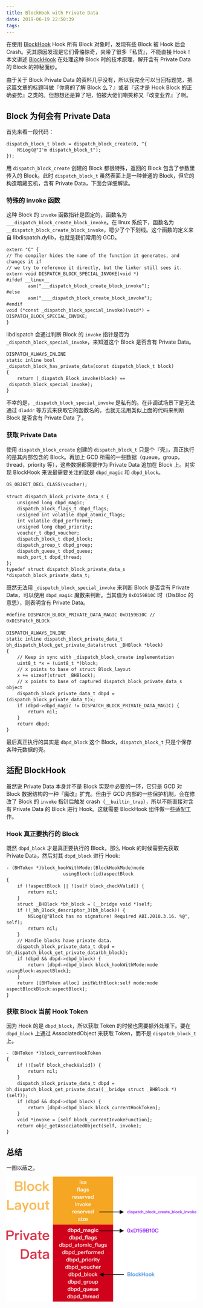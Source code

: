 ```yaml
---
title: BlockHook with Private Data
date: 2019-06-19 22:50:39
tags:
---
```


在使用 [BlockHook](https://github.com/yulingtianxia/BlockHook) Hook 所有 Block 对象时，发现有些 Block 被 Hook 后会 Crash。究其原因发现是它们骨骼惊奇，夹带了很多『私货』，不能直接 Hook！本文讲述 [BlockHook](https://github.com/yulingtianxia/BlockHook) 在处理这种 Block 时的技术原理，解开含有 Private Data 的 Block 的神秘面纱。

<!--more-->

由于关于 Block Private Data 的资料几乎没有，所以我完全可以当回标题党，把这篇文章的标题叫做『你真的了解 Block 么？』或者『这才是 Hook Block 的正确姿势』之类的。但想想还是算了吧，怕被大佬们嘲笑称又『改变业界』了啊。

## Block 为何会有 Private Data

首先来看一段代码：

```
dispatch_block_t block = dispatch_block_create(0, ^{
    NSLog(@"I'm dispatch_block_t");
});
```

用 `dispatch_block_create` 创建的 Block 都很特殊，返回的 Block 包含了参数里传入的 Block。此时 `dispatch_block_t` 虽然表面上是一种普通的 Block，但它的构造暗藏玄机，含有 Private Data，下面会详细解读。

### 特殊的 invoke 函数

这种 Block 的 `invoke` 函数指针是固定的，函数名为 `___dispatch_block_create_block_invoke`。在 linux 系统下，函数名为 `__dispatch_block_create_block_invoke`，嗯少了个下划线。这个函数的定义来自 libdispatch.dylib，也就是我们常用的 GCD。

```
extern "C" {
// The compiler hides the name of the function it generates, and changes it if
// we try to reference it directly, but the linker still sees it.
extern void DISPATCH_BLOCK_SPECIAL_INVOKE(void *)
#ifdef __linux__
		asm("___dispatch_block_create_block_invoke");
#else
		asm("____dispatch_block_create_block_invoke");
#endif
void (*const _dispatch_block_special_invoke)(void*) = DISPATCH_BLOCK_SPECIAL_INVOKE;
}
```

libdispatch 会通过判断 Block 的 `invoke` 指针是否为 `_dispatch_block_special_invoke`，来知道这个 Block 是否含有 Private Data。

```
DISPATCH_ALWAYS_INLINE
static inline bool
_dispatch_block_has_private_data(const dispatch_block_t block)
{
	return (_dispatch_Block_invoke(block) == _dispatch_block_special_invoke);
}
```

不幸的是，`_dispatch_block_special_invoke` 是私有的。在非调试场景下是无法通过 `dladdr` 等方式来获取它的函数名的。也就无法用类似上面的代码来判断 Block 是否含有 Private Data 了。

### 获取 Private Data

使用 `dispatch_block_create` 创建的 `dispatch_block_t` 只是个『壳』，真正执行的是其内部包含的 Block。再加上 GCD 所需的一些数据（queue，group，thread，priority 等），这些数据都需要作为 Private Data 追加在 Block 上。对实现 BlockHook 来说最需要关注的就是 `dbpd_magic` 和 `dbpd_block`。

```
OS_OBJECT_DECL_CLASS(voucher);

struct dispatch_block_private_data_s {
    unsigned long dbpd_magic;
    dispatch_block_flags_t dbpd_flags;
    unsigned int volatile dbpd_atomic_flags;
    int volatile dbpd_performed;
    unsigned long dbpd_priority;
    voucher_t dbpd_voucher;
    dispatch_block_t dbpd_block;
    dispatch_group_t dbpd_group;
    dispatch_queue_t dbpd_queue;
    mach_port_t dbpd_thread;
};
typedef struct dispatch_block_private_data_s *dispatch_block_private_data_t;
```

既然无法用 `_dispatch_block_special_invoke` 来判断 Block 是否含有 Private Data，可以使用 `dbpd_magic` 魔数来判断。当其值为 `0xD159B10C` 时（DisBloc 的意思），则表明含有 Private Data。

```
#define DISPATCH_BLOCK_PRIVATE_DATA_MAGIC 0xD159B10C // 0xDISPatch_BLOCk

DISPATCH_ALWAYS_INLINE
static inline dispatch_block_private_data_t
bh_dispatch_block_get_private_data(struct _BHBlock *block)
{
    // Keep in sync with _dispatch_block_create implementation
    uint8_t *x = (uint8_t *)block;
    // x points to base of struct Block_layout
    x += sizeof(struct _BHBlock);
    // x points to base of captured dispatch_block_private_data_s object
    dispatch_block_private_data_t dbpd = (dispatch_block_private_data_t)x;
    if (dbpd->dbpd_magic != DISPATCH_BLOCK_PRIVATE_DATA_MAGIC) {
        return nil;
    }
    return dbpd;
}
```

最后真正执行的其实是 `dbpd_block` 这个 Block，`dispatch_block_t` 只是个保存各种元数据的壳。

## 适配 BlockHook

虽然说 Private Data 本身并不是 Block 实现中必要的一环，它只是 GCD 对 Block 数据结构的一种『魔改』扩充。但由于 GCD 内部的一些保护机制，会在修改了 Block 的 `invoke` 指针后触发 crash（`__builtin_trap`），所以不能直接对含有 Private Data 的 Block 进行 Hook。这就需要 BlockHook 组件做一些适配工作。

### Hook 真正要执行的 Block

既然 `dbpd_block` 才是真正要执行的 Block，那么 Hook 的时候需要先获取 Private Data，然后对其 `dbpd_block` 进行 Hook:

```
- (BHToken *)block_hookWithMode:(BlockHookMode)mode
                     usingBlock:(id)aspectBlock
{
    if (!aspectBlock || ![self block_checkValid]) {
        return nil;
    }
    struct _BHBlock *bh_block = (__bridge void *)self;
    if (!_bh_Block_descriptor_3(bh_block)) {
        NSLog(@"Block has no signature! Required ABI.2010.3.16. %@", self);
        return nil;
    }
    // Handle blocks have private data.
    dispatch_block_private_data_t dbpd = bh_dispatch_block_get_private_data(bh_block);
    if (dbpd && dbpd->dbpd_block) {
        return [dbpd->dbpd_block block_hookWithMode:mode usingBlock:aspectBlock];
    }
    return [[BHToken alloc] initWithBlock:self mode:mode aspectBlockBlock:aspectBlock];
}
```

### 获取 Block 当前 Hook Token

因为 Hook 的是 `dbpd_block`，所以获取 Token 的时候也需要额外处理下。要在 `dbpd_block` 上通过 AssociatedObject 来获取 Token，而不是 `dispatch_block_t` 上。

```
- (BHToken *)block_currentHookToken
{
    if (![self block_checkValid]) {
        return nil;
    }
    dispatch_block_private_data_t dbpd = bh_dispatch_block_get_private_data((__bridge struct _BHBlock *)(self));
    if (dbpd && dbpd->dbpd_block) {
        return [dbpd->dbpd_block block_currentHookToken];
    }
    void *invoke = [self block_currentInvokeFunction];
    return objc_getAssociatedObject(self, invoke);
}
```

## 总结

一图以蔽之。

![](https://github.com/yulingtianxia/Blog-Hexo-Source/blob/master/source/resources/BlockHook/BlockHook%20PrivateData.png?raw=true)